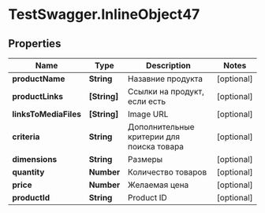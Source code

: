 # TestSwagger.InlineObject47

## Properties

Name | Type | Description | Notes
------------ | ------------- | ------------- | -------------
**productName** | **String** | Назавние продукта | [optional] 
**productLinks** | **[String]** | Ссылки на продукт, если есть | [optional] 
**linksToMediaFiles** | **[String]** | Image URL | [optional] 
**criteria** | **String** | Дополнительные критерии для поиска товара | [optional] 
**dimensions** | **String** | Размеры | [optional] 
**quantity** | **Number** | Количество товаров | [optional] 
**price** | **Number** | Желаемая цена | [optional] 
**productId** | **String** | Product ID | [optional] 


